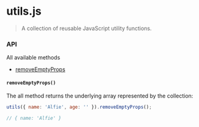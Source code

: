 # utils.js

> A collection of reusable JavaScript utility functions.

### API

All available methods

- [removeEmptyProps](#removeEmptyProps)

#### `removeEmptyProps()`

The all method returns the underlying array represented by the collection:

```js
utils({ name: 'Alfie', age: '' }).removeEmptyProps();

// { name: 'Alfie' }
```